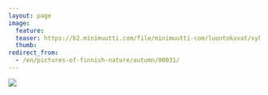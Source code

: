 ```yaml
---
layout: page
image:
  feature:
  teaser: https://b2.minimuutti.com/file/minimuutti-com/luontokuvat/syksy/DSC14429-245px.jpg
  thumb:
redirect_from:
  - /en/pictures-of-finnish-nature/autumn/00031/
---
```


[![](https://b2.minimuutti.com/file/minimuutti-com/luontokuvat/syksy/DSC14429-800px.jpg)](https://dl.dropboxusercontent.com/sh/ea1wtnz7z734o12/AACfQ9eSJPXH_G7vUgTujwrxa/luontokuvat/syksy/DSC14429.jpg)
